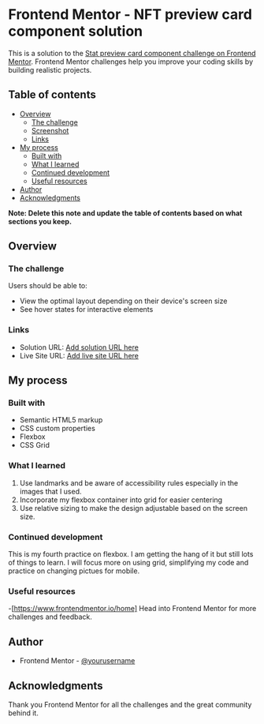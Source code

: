 # Frontend Mentor - NFT preview card component solution

This is a solution to the [Stat preview card component challenge on Frontend Mentor](https://www.frontendmentor.io/challenges/nft-preview-card-component-SbdUL_w0U). Frontend Mentor challenges help you improve your coding skills by building realistic projects. 

## Table of contents

- [Overview](#overview)
  - [The challenge](#the-challenge)
  - [Screenshot](#screenshot)
  - [Links](#links)
- [My process](#my-process)
  - [Built with](#built-with)
  - [What I learned](#what-i-learned)
  - [Continued development](#continued-development)
  - [Useful resources](#useful-resources)
- [Author](#author)
- [Acknowledgments](#acknowledgments)

**Note: Delete this note and update the table of contents based on what sections you keep.**

## Overview

### The challenge

Users should be able to:

- View the optimal layout depending on their device's screen size
- See hover states for interactive elements


### Links

- Solution URL: [Add solution URL here](https://replit.com/@GenerieBergado/NFT-Preview-Card?v=1)
- Live Site URL: [Add live site URL here](https://nft-preview-card.generiebergado.repl.co/)

## My process

### Built with

- Semantic HTML5 markup
- CSS custom properties
- Flexbox
- CSS Grid



### What I learned

1. Use landmarks and be aware of accessibility rules especially in the images that I used. 
2. Incorporate my flexbox container into grid for easier centering
3. Use relative sizing to make the design adjustable based on the screen size. 


### Continued development

This is my fourth  practice on flexbox. I am getting the hang of it but still lots of things to learn. I will focus more on using grid, simplifying my code and practice on changing pictues for mobile. 



### Useful resources

-[https://www.frontendmentor.io/home] Head into Frontend Mentor for more challenges and feedback. 



## Author


- Frontend Mentor - [@yourusername](https://www.frontendmentor.io/profile/yourusernamegenerieyyc)


## Acknowledgments

Thank you Frontend Mentor for all the challenges and the great community behind it.


